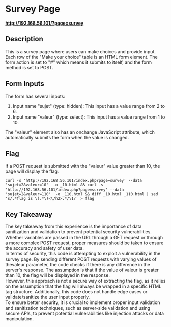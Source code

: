 # Survey Page
__http://192.168.56.101/?page=survey__
## Description
This is a survey page where users can make choices and provide input. Each row of the "Make your choice" table is an HTML form element. The form action is set to "#" which means it submits to itself, and the form method is set to POST.

## Form Inputs
The form has several inputs:

1. Input name "sujet" (type: hidden): This input has a value range from 2 to 6.
2. Input name "valeur" (type: select): This input has a value range from 1 to 10.

The "valeur" element also has an onchange JavaScript attribute, which automatically submits the form when the value is changed.

## Flag
If a POST request is submitted with the "valeur" value greater than 10, the page will display the flag.

```curl -s 'http://192.168.56.101/index.php?page=survey' --data 'sujet=2&valeur=10'  -o _10.html && curl -s 'http://192.168.56.101/index.php?page=survey' --data 'sujet=2&valeur=110'  -o _110.html && diff _10.html _110.html | sed 's/.*flag is \(.*\)<\/h2>.*/\1/' > flag```

## Key Takeaway
The key takeaway from this experience is the importance of data sanitization and validation to prevent potential security vulnerabilities. Whether variables are passed in the URL through a GET request or through a more complex POST request, proper measures should be taken to ensure the accuracy and safety of user data.</br>
In terms of security, this code is attempting to exploit a vulnerability in the survey page. By sending different POST requests with varying values of thevaleur parameter, the code checks if there is any difference in the server's response. The assumption is that if the value of valeur is greater than 10, the flag will be displayed in the response.</br>
However, this approach is not a secure way of extracting the flag, as it relies on the assumption that the flag will always be wrapped in a specific HTML tag structure. Additionally, this code does not handle edge cases or validate/sanitize the user input properly.</br>
To ensure better security, it is crucial to implement proper input validation and sanitization techniques, such as server-side validation and using secure APIs, to prevent potential vulnerabilities like injection attacks or data manipulation.</br>
